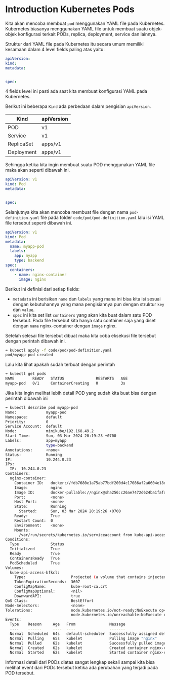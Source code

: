 # Introduction Kubernetes Pods

Kita akan mencoba membuat `pod` menggunakan YAML file pada Kubernetes. Kubernetes biasanya menggunakan YAML file untuk membuat suatu objek-objek konfigurasi terkait PODs, replica, deployment, service dan lainnya.

Struktur dari YAML file pada Kubernetes itu secara umum memiliki kesamaan dalam 4 level fields paling atas yaitu:
```yaml
apiVersion:
kind:
metadata:


spec:
```

4 fields level ini pasti ada saat kita membuat konfigurasi YAML pada Kubernetes.

Berikut ini beberapa `Kind` ada perbedaan dalam pengisian `apiVersion`.

| Kind          | apiVersion    |
|---------------|---------------|
| POD           | v1            |
| Service       | v1            |
| ReplicaSet    | apps/v1       |
| Deployment    | apps/v1       |

Sehingga ketika kita ingin membuat suatu POD menggunakan YAML file maka akan seperti dibawah ini.
```yaml
apiVersion: v1
kind: Pod
metadata:


spec:
```

Selanjutnya kita akan mencoba membuat file dengan nama `pod-definition.yaml` file pada folder `code/pod/pod-definition.yaml` lalu isi YAML file tersebut seperti dibawah ini.

```yaml
apiVersion: v1
kind: Pod
metadata:
  name: myapp-pod
  labels:
    app: myapp
    type: backend
spec:
  containers:
    - name: nginx-container
      image: nginx
```

Berikut ini definisi dari setiap fields:
* `metadata` ini berisikan `name` dan `labels` yang mana ini bisa kita isi sesuai dengan kebutuhannya yang mana pengisiannya pun dengan struktur `key` dan `value`.
* `spec` ini kita set list `containers` yang akan kita buat dalam satu POD tersebut. Pada file tersebut kita hanya satu container saja yang diset dengan `name` nginx-container dengan `image` nginx.

Setelah selesai file tersebut dibuat maka kita coba eksekusi file tersebut dengan perintah dibawah ini.
```bash
➜ kubectl apply -f code/pod/pod-definition.yaml 
pod/myapp-pod created
```

Lalu kita lihat apakah sudah terbuat dengan perintah
```bash
➜ kubectl get pods                             
NAME        READY   STATUS              RESTARTS   AGE
myapp-pod   0/1     ContainerCreating   0          3s
```

Jika kita ingin melihat lebih detail POD yang sudah kita buat bisa dengan perintah dibawah ini
```bash
➜ kubectl describe pod myapp-pod
Name:             myapp-pod
Namespace:        default
Priority:         0
Service Account:  default
Node:             minikube/192.168.49.2
Start Time:       Sun, 03 Mar 2024 20:19:23 +0700
Labels:           app=myapp
                  type=backend
Annotations:      <none>
Status:           Running
IP:               10.244.0.23
IPs:
  IP:  10.244.0.23
Containers:
  nginx-container:
    Container ID:   docker://fdb7680e1a75ab77bdf200d4c17086af2a6604e18d22abc5ea2e26258d80775f
    Image:          nginx
    Image ID:       docker-pullable://nginx@sha256:c26ae7472d624ba1fafd296e73cecc4f93f853088e6a9c13c0d52f6ca5865107
    Port:           <none>
    Host Port:      <none>
    State:          Running
      Started:      Sun, 03 Mar 2024 20:19:26 +0700
    Ready:          True
    Restart Count:  0
    Environment:    <none>
    Mounts:
      /var/run/secrets/kubernetes.io/serviceaccount from kube-api-access-bfkcl (ro)
Conditions:
  Type              Status
  Initialized       True 
  Ready             True 
  ContainersReady   True 
  PodScheduled      True 
Volumes:
  kube-api-access-bfkcl:
    Type:                    Projected (a volume that contains injected data from multiple sources)
    TokenExpirationSeconds:  3607
    ConfigMapName:           kube-root-ca.crt
    ConfigMapOptional:       <nil>
    DownwardAPI:             true
QoS Class:                   BestEffort
Node-Selectors:              <none>
Tolerations:                 node.kubernetes.io/not-ready:NoExecute op=Exists for 300s
                             node.kubernetes.io/unreachable:NoExecute op=Exists for 300s
Events:
  Type    Reason     Age   From               Message
  ----    ------     ----  ----               -------
  Normal  Scheduled  64s   default-scheduler  Successfully assigned default/myapp-pod to minikube
  Normal  Pulling    65s   kubelet            Pulling image "nginx"
  Normal  Pulled     62s   kubelet            Successfully pulled image "nginx" in 3.201s (3.201s including waiting)
  Normal  Created    62s   kubelet            Created container nginx-container
  Normal  Started    62s   kubelet            Started container nginx-container
```

Informasi detail dari PODs diatas sangat lengkap sekali sampai kita bisa melihat event dari PODs tersebut ketika ada perubahan yang terjadi pada POD tersebut.